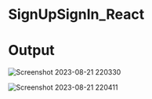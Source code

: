 # SignUpSignIn_React

# Output


![Screenshot 2023-08-21 220330](https://github.com/RohitRawat2001/SignUpSignIn_React/assets/89390966/97c187d2-56a2-4c63-87a6-36f7bbb497e3)


![Screenshot 2023-08-21 220411](https://github.com/RohitRawat2001/SignUpSignIn_React/assets/89390966/4e5a8b36-29c1-46c5-b538-99d6e9316cca)
